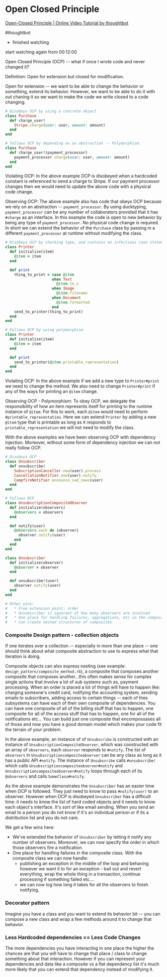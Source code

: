 # Open Closed Principle

[Open-Closed Principle | Online Video Tutorial by thoughtbot](https://thoughtbot.com/upcase/videos/open-closed-principle)

#thoughtbot

+ finished watching

start watching again from 00:12:00

Open Closed Principle (OCP) -- what if once I wrote code and never changed it?

Definition: Open for extension but closed for modification.

Open for extension -- we want to be able to change the behavior or something, extend its behavior. However, we want to be able to do it with out chaning it so we want to make the code we write closed to a code changing.

```ruby
# Disobeys OCP by using a concrete object
class Purchase
  def charge_user!
    Stripe.charge(user: user, amount: amount)
  end
end

# follows OCP by depending on an abstraction -- Polymorphism:
class Purchase
  def charge_user!(payment_processor)
    payment_processor.charge(user: user, amount: amount)
  end
end
```

Violating OCP:
In the above example OCP is disobeyed when a hardcoded constant is referenced to send a charge to Stripe. If our payment processor changes then we would need to update the above code with a physical code change.

Observing OCP:
The above example also has code that obeys OCP because we rely on an abstraction -- `payment_processor`. By using ducktyping, `payment_processor` can be any number of collaborators provided that it has `#charge` as an interface. In this example the code is open to new behavior by being any type of `payment_processor`. No physical code change is required. In short we can extend the behavior of the `Purchase` class by passing in a different `payment_processor` at runtime without modifying the class.

```ruby
# Disobeys OCP by checking type, and contains an infectious case statement
class Printer
  def initialize(item)
    @item = item
  end

  def print
    thing_to_print = case @item
                     when Text
                       @item.to_s
                     when Image
                       @item.filename
                     when Document
                       @item.formatted
                     end
    send_to_printer(thing_to_print)
  end
end

# Follows OCP by using polymorphism
class Printer
  def initialize(item)
    @item = item
  end

  def print
    send_to_printer(@item.printable_representation)
  end
end
```

Violating OCP:
In the above example if we add a new type to `Printer#print` we need to change the method. We also need to change `Printer#print` if any of the ways for printing an `@item` change.

Observing OCP - Polymorphism:
To obey OCP, we delegate the responsibility of how an item represents itself for printing to the runtime instance of `@item`. For this to work, each `@item` would need to perform `#printable_representation`. Here we can extend `Printer` by adding a new `@item` type that is printable as long as it responds to `printable_representation` we will not need to modify the class.

With the above examples we have been observing OCP with dependency injection. Moreover, without some form of dependency injection we can not really follow OCP.

```ruby
# Disobeys OCP
class Unsubscriber
  def unsubscribe!
    SubscriptionCanceller.new(user).process
    CancellationNotifier.new(user).notify
    CampfireNotifier.announce_sad_news(user)
  end
end

# Follows OCP
class UnsubscriptionCompositeObserver
  def initialize(observers)
    @observers = observers
  end

  def notify(user)
    @observers.each do |observer|
      observer.notify(user)
    end
  end
end

class Unsubscriber
  def initialize(observer)
    @observer = observer
  end

  def unsubscribe!(user)
    observer.notify(user)
  end
end

# Other wins:
#   * Free extension point: order
#   * Unsubscriber is ignorant of how many observers are involved
#   * One place for handling failures, aggregations, etc in the composite class
#   * Can create nested structures of composites
```

### Composite Design pattern - collection objects

If one iterates over a collection -- especially in more than one place -- one should think about what composite abstraction to use to express what that iteration is doing. 

Composite objects can also express nesting (see example: `design_pattern/composite_method.rb`), a composite that composes another composite that composes another...this often makes sense for complex single actions that involve a lot of sub systems such as, payment processing. When an order is placed a lot of things will have to happen like: charging someone's credit card, notifying the accounting system, sending emails to subscribers, adding access to certain things -- each of thes subsystems can have each of their own composite of dependencies. You can have one composite of all of the billing stuff that has to happen, one composite for all of the access stuff that has to happen, one for all of the notifications etc... You can build just one composite that encompossases all of those and now you have a good domain model which makes your code fit the terrain of your problem.

In the above example, an instance of of `Unsubscribe` is constructed with an instance of `UnsubscriptionCompositeObserver`, which was constructed with an array of `observers`, each `observer` responds to `#notify`. The list of `observers` in `Unsubscriptioncompositeobserver` can be any class as long as it has a public API `#notify`. The instance of `Unsubscribe` calls `#unsubscribe!` which calls `Unsubscriptioncompositeobserver#notify` and `Unsubscriptioncompositeobserver#notify` loops through each of its `@observers` and calls `SomeClass#notify`.

As the above example demonstrates the `Unsubscriber` has an easier time when OCP is followed. They just need to know to pass `#notify(user)` to an observer. However when OCP is disobeyed `Unsubscriber` has a difficult time: it needs to know the list of hard coded objects and it needs to know each object's interface. It's sort of like email sending. When you send an email to a person you do not know if it's an individual person or if its a distribution list and you do not care. 

We get a few wins here:
* We've extended the behavior of `Unsubscriber` by letting it notify any number of observers. Moreover, we can now specify the order in which those observers fire a notification.
* One place for handling failures in the composite class. With the composite class we can now handle:
  * publishing an exception in the middle of the loop and behaving however we want it to for an exception - bail out and revert everything, wrap the whole thing in a transaction, continue processing if something failed etc....
  * we can now log how long it takes for all the observers to finish notifying.

### Decorator pattern
Imagine you have a class and you want to extend its behavior bit -- you can compose a new class and wrap a few methods around it to change that behavior.  

### Less Hardcoded dependencies == Less Code Changes
The more dependencies you have interacting in one place the higher the chances are that you will have to change that place / class to change something about that interaction. However if you can represent your dependencies and data like a composite vs a flat dependency list it's much more likely that you can extend that dependency instead of modifying it.
